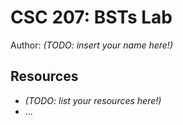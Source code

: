 # CSC 207: BSTs Lab

Author: _(TODO: insert your name here!)_

## Resources

*   _(TODO: list your resources here!)_
*   ...
